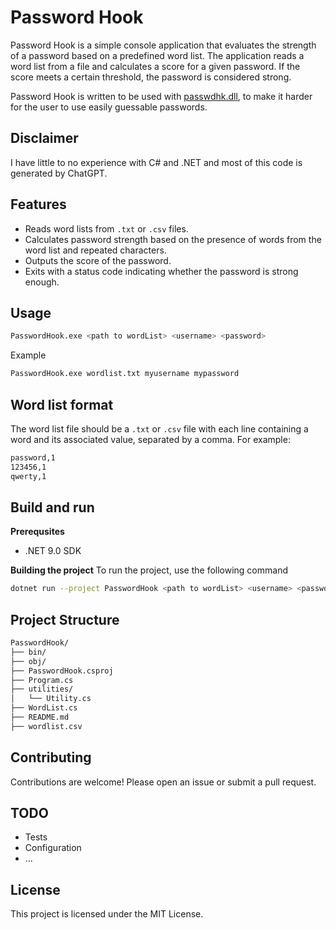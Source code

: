 # Password Hook

Password Hook is a simple console application that evaluates the strength of a password based on a predefined word list. The application reads a word list from a file and calculates a score for a given password. If the score meets a certain threshold, the password is considered strong.

Password Hook is written to be used with [passwdhk.dll](https://sourceforge.net/projects/passwdhk/), to make it harder for the user to use easily guessable passwords.

## Disclaimer

I have little to no experience with C# and .NET and most of this code is generated by ChatGPT. 

## Features

- Reads word lists from `.txt` or `.csv` files.
- Calculates password strength based on the presence of words from the word list and repeated characters.
- Outputs the score of the password.
- Exits with a status code indicating whether the password is strong enough.

## Usage

```sh
PasswordHook.exe <path to wordList> <username> <password>
```

Example
```sh
PasswordHook.exe wordlist.txt myusername mypassword
```

## Word list format
The word list file should be a `.txt` or `.csv` file with each line containing a word and its associated value, separated by a comma. For example:
```markdown
password,1
123456,1
qwerty,1
```

## Build and run
**Prerequsites**
- .NET 9.0 SDK

**Building the project**
To run the project, use the following command
```sh
dotnet run --project PasswordHook <path to wordList> <username> <password>
```

## Project Structure
```markdown
PasswordHook/
├── bin/
├── obj/
├── PasswordHook.csproj
├── Program.cs
├── utilities/
│   └── Utility.cs
├── WordList.cs
├── README.md
├── wordlist.csv
```

## Contributing
Contributions are welcome! Please open an issue or submit a pull request.

## TODO
- Tests
- Configuration
- ...

## License
This project is licensed under the MIT License.